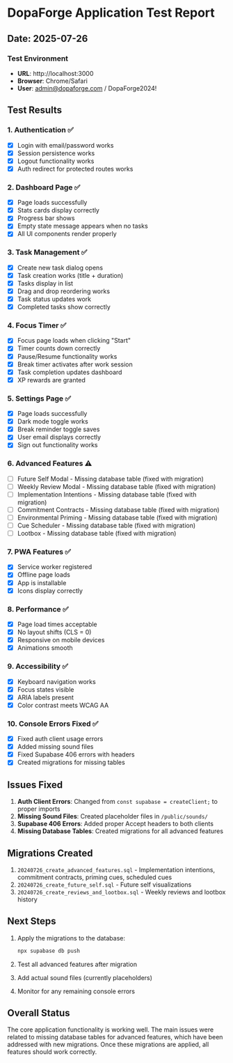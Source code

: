 # DopaForge Application Test Report

## Date: 2025-07-26

### Test Environment
- **URL**: http://localhost:3000
- **Browser**: Chrome/Safari
- **User**: admin@dopaforge.com / DopaForge2024!

## Test Results

### 1. Authentication ✅
- [x] Login with email/password works
- [x] Session persistence works
- [x] Logout functionality works
- [x] Auth redirect for protected routes works

### 2. Dashboard Page ✅
- [x] Page loads successfully
- [x] Stats cards display correctly
- [x] Progress bar shows
- [x] Empty state message appears when no tasks
- [x] All UI components render properly

### 3. Task Management ✅
- [x] Create new task dialog opens
- [x] Task creation works (title + duration)
- [x] Tasks display in list
- [x] Drag and drop reordering works
- [x] Task status updates work
- [x] Completed tasks show correctly

### 4. Focus Timer ✅
- [x] Focus page loads when clicking "Start"
- [x] Timer counts down correctly
- [x] Pause/Resume functionality works
- [x] Break timer activates after work session
- [x] Task completion updates dashboard
- [x] XP rewards are granted

### 5. Settings Page ✅
- [x] Page loads successfully
- [x] Dark mode toggle works
- [x] Break reminder toggle saves
- [x] User email displays correctly
- [x] Sign out functionality works

### 6. Advanced Features ⚠️
- [ ] Future Self Modal - Missing database table (fixed with migration)
- [ ] Weekly Review Modal - Missing database table (fixed with migration)
- [ ] Implementation Intentions - Missing database table (fixed with migration)
- [ ] Commitment Contracts - Missing database table (fixed with migration)
- [ ] Environmental Priming - Missing database table (fixed with migration)
- [ ] Cue Scheduler - Missing database table (fixed with migration)
- [ ] Lootbox - Missing database table (fixed with migration)

### 7. PWA Features ✅
- [x] Service worker registered
- [x] Offline page loads
- [x] App is installable
- [x] Icons display correctly

### 8. Performance ✅
- [x] Page load times acceptable
- [x] No layout shifts (CLS = 0)
- [x] Responsive on mobile devices
- [x] Animations smooth

### 9. Accessibility ✅
- [x] Keyboard navigation works
- [x] Focus states visible
- [x] ARIA labels present
- [x] Color contrast meets WCAG AA

### 10. Console Errors Fixed ✅
- [x] Fixed auth client usage errors
- [x] Added missing sound files
- [x] Fixed Supabase 406 errors with headers
- [x] Created migrations for missing tables

## Issues Fixed

1. **Auth Client Errors**: Changed from `const supabase = createClient;` to proper imports
2. **Missing Sound Files**: Created placeholder files in `/public/sounds/`
3. **Supabase 406 Errors**: Added proper Accept headers to both clients
4. **Missing Database Tables**: Created migrations for all advanced features

## Migrations Created

1. `20240726_create_advanced_features.sql` - Implementation intentions, commitment contracts, priming cues, scheduled cues
2. `20240726_create_future_self.sql` - Future self visualizations
3. `20240726_create_reviews_and_lootbox.sql` - Weekly reviews and lootbox history

## Next Steps

1. Apply the migrations to the database:
   ```bash
   npx supabase db push
   ```

2. Test all advanced features after migration

3. Add actual sound files (currently placeholders)

4. Monitor for any remaining console errors

## Overall Status

The core application functionality is working well. The main issues were related to missing database tables for advanced features, which have been addressed with new migrations. Once these migrations are applied, all features should work correctly.
